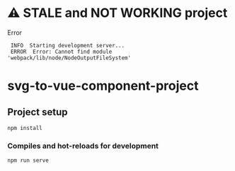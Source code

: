 # ⚠️ STALE and NOT WORKING project

Error

```shell
 INFO  Starting development server...
 ERROR  Error: Cannot find module 'webpack/lib/node/NodeOutputFileSystem'
```
# svg-to-vue-component-project

## Project setup
```
npm install
```

### Compiles and hot-reloads for development
```
npm run serve
```
